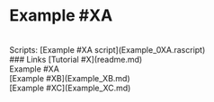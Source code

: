 # Example #XA
<br>
Scripts: [Example #XA script](Example_0XA.rascript) <br>
### Links
[Tutorial #X](readme.md) <br>
Example #XA<br>
[Example #XB](Example_XB.md) <br>
[Example #XC](Example_XC.md) <br>